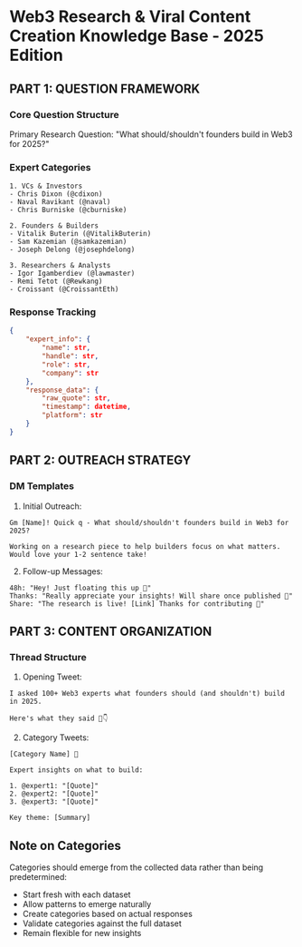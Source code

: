 # Web3 Research & Viral Content Creation Knowledge Base - 2025 Edition

## PART 1: QUESTION FRAMEWORK

### Core Question Structure
Primary Research Question: "What should/shouldn't founders build in Web3 for 2025?"

### Expert Categories
```
1. VCs & Investors
- Chris Dixon (@cdixon)
- Naval Ravikant (@naval)
- Chris Burniske (@cburniske)

2. Founders & Builders
- Vitalik Buterin (@VitalikButerin)
- Sam Kazemian (@samkazemian)
- Joseph Delong (@josephdelong)

3. Researchers & Analysts
- Igor Igamberdiev (@lawmaster)
- Remi Tetot (@Rewkang)
- Croissant (@CroissantEth)
```

### Response Tracking
```json
{
    "expert_info": {
        "name": str,
        "handle": str,
        "role": str,
        "company": str
    },
    "response_data": {
        "raw_quote": str,
        "timestamp": datetime,
        "platform": str
    }
}
```

## PART 2: OUTREACH STRATEGY

### DM Templates

1. Initial Outreach:
```
Gm [Name]! Quick q - What should/shouldn't founders build in Web3 for 2025? 

Working on a research piece to help builders focus on what matters. Would love your 1-2 sentence take!
```

2. Follow-up Messages:
```
48h: "Hey! Just floating this up 👋"
Thanks: "Really appreciate your insights! Will share once published 🙏"
Share: "The research is live! [Link] Thanks for contributing 🚀"
```

## PART 3: CONTENT ORGANIZATION

### Thread Structure

1. Opening Tweet:
```
I asked 100+ Web3 experts what founders should (and shouldn't) build in 2025.

Here's what they said 🧵👇
```

2. Category Tweets:
```
[Category Name] 🚀

Expert insights on what to build:

1. @expert1: "[Quote]"
2. @expert2: "[Quote]"
3. @expert3: "[Quote]"

Key theme: [Summary]
```

## Note on Categories

Categories should emerge from the collected data rather than being predetermined:
- Start fresh with each dataset
- Allow patterns to emerge naturally
- Create categories based on actual responses
- Validate categories against the full dataset
- Remain flexible for new insights